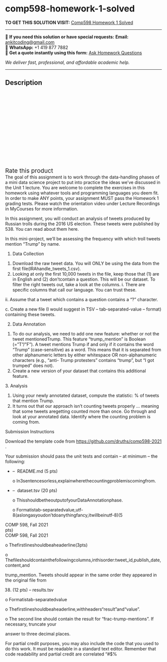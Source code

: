 # comp598-homework-1-solved
**TO GET THIS SOLUTION VISIT:** [Comp598 Homework 1 Solved](https://www.ankitcodinghub.com/product/comp598-homework-1-solved/)


---

📩 **If you need this solution or have special requests:** **Email:** ankitcoding@gmail.com  
📱 **WhatsApp:** +1 419 877 7882  
📄 **Get a quote instantly using this form:** [Ask Homework Questions](https://www.ankitcodinghub.com/services/ask-homework-questions/)

*We deliver fast, professional, and affordable academic help.*

---

<h2>Description</h2>



<div class="kk-star-ratings kksr-auto kksr-align-center kksr-valign-top" data-payload="{&quot;align&quot;:&quot;center&quot;,&quot;id&quot;:&quot;91379&quot;,&quot;slug&quot;:&quot;default&quot;,&quot;valign&quot;:&quot;top&quot;,&quot;ignore&quot;:&quot;&quot;,&quot;reference&quot;:&quot;auto&quot;,&quot;class&quot;:&quot;&quot;,&quot;count&quot;:&quot;0&quot;,&quot;legendonly&quot;:&quot;&quot;,&quot;readonly&quot;:&quot;&quot;,&quot;score&quot;:&quot;0&quot;,&quot;starsonly&quot;:&quot;&quot;,&quot;best&quot;:&quot;5&quot;,&quot;gap&quot;:&quot;4&quot;,&quot;greet&quot;:&quot;Rate this product&quot;,&quot;legend&quot;:&quot;0\/5 - (0 votes)&quot;,&quot;size&quot;:&quot;24&quot;,&quot;title&quot;:&quot;Comp598 Homework 1 Solved&quot;,&quot;width&quot;:&quot;0&quot;,&quot;_legend&quot;:&quot;{score}\/{best} - ({count} {votes})&quot;,&quot;font_factor&quot;:&quot;1.25&quot;}">

<div class="kksr-stars">

<div class="kksr-stars-inactive">
            <div class="kksr-star" data-star="1" style="padding-right: 4px">


<div class="kksr-icon" style="width: 24px; height: 24px;"></div>
        </div>
            <div class="kksr-star" data-star="2" style="padding-right: 4px">


<div class="kksr-icon" style="width: 24px; height: 24px;"></div>
        </div>
            <div class="kksr-star" data-star="3" style="padding-right: 4px">


<div class="kksr-icon" style="width: 24px; height: 24px;"></div>
        </div>
            <div class="kksr-star" data-star="4" style="padding-right: 4px">


<div class="kksr-icon" style="width: 24px; height: 24px;"></div>
        </div>
            <div class="kksr-star" data-star="5" style="padding-right: 4px">


<div class="kksr-icon" style="width: 24px; height: 24px;"></div>
        </div>
    </div>

<div class="kksr-stars-active" style="width: 0px;">
            <div class="kksr-star" style="padding-right: 4px">


<div class="kksr-icon" style="width: 24px; height: 24px;"></div>
        </div>
            <div class="kksr-star" style="padding-right: 4px">


<div class="kksr-icon" style="width: 24px; height: 24px;"></div>
        </div>
            <div class="kksr-star" style="padding-right: 4px">


<div class="kksr-icon" style="width: 24px; height: 24px;"></div>
        </div>
            <div class="kksr-star" style="padding-right: 4px">


<div class="kksr-icon" style="width: 24px; height: 24px;"></div>
        </div>
            <div class="kksr-star" style="padding-right: 4px">


<div class="kksr-icon" style="width: 24px; height: 24px;"></div>
        </div>
    </div>
</div>


<div class="kksr-legend" style="font-size: 19.2px;">
            <span class="kksr-muted">Rate this product</span>
    </div>
    </div>
<div class="page" title="Page 1">
<div class="layoutArea">
<div class="column">
The goal of this assignment is to work through the data-handling phases of a mini data science project to put into practice the ideas we’ve discussed in the Unit 1 lecture. You are welcome to complete the exercises in this homework using whatever tools and programming languages you deem fit. In order to make ANY points, your assignment MUST pass the Homework 1 grading tests. Please watch the orientation video under Lecture Recordings in MyCourses for more information.

In this assignment, you will conduct an analysis of tweets produced by Russian trolls during the 2016 US election. These tweets were published by 538. You can read about them here.

In this mini-project, we’ll be assessing the frequency with which troll tweets mention “Trump” by name.

1. Data Collection

<ol>
<li>Download the raw tweet data. You will ONLY be using the data from the first file(IRAhandle_tweets_1.csv).</li>
<li>Looking at only the first 10,000 tweets in the file, keep those that (1) are in English and (2) don’tcontain a question. This will be our dataset. To filter the right tweets out, take a look at the columns.
i. There are specific columns that call our language. You can trust these.
</li>
</ol>
ii. Assume that a tweet which contains a question contains a “?” character.

c. Create a new file (I would suggest in TSV – tab-separated-value – format) containing these tweets.

2. Data Annotation

<ol>
<li>To do our analysis, we need to add one new feature: whether or not the tweet mentionedTrump. This feature “trump_mention” is Boolean (=”T”/”F”). A tweet mentions Trump if and only if it contains the word “Trump” (case-sensitive) as a word. This means that it is separated from other alphanumeric letters by either whitespace OR non-alphanumeric characters (e.g., “anti- Trump protesters” contains “trump”, but “I got trumped” does not).</li>
<li>Create a new version of your dataset that contains this additional feature.</li>
</ol>
3. Analysis

<ol>
<li>Using your newly annotated dataset, compute the statistic: % of tweets that mention Trump.</li>
<li>It turns out that our approach isn’t counting tweets properly … meaning that some tweets aregetting counted more than once. Go through and look at your annotated data. Identify where the counting problem is coming from.</li>
</ol>
Submission Instructions

Download the template code from https://github.com/druths/comp598-2021 .

Your submission should pass the unit tests and contain – at minimum – the following:

<ul>
<li>– &nbsp;README.md (5 pts)

o In3sentencesorless,explainwherethecountingproblemiscomingfrom.</li>
<li>– &nbsp;dataset.tsv (20 pts)

o ThisshouldbetheoutputofyourDataAnnotationphase.

o Formatistab-separatedvalue,utf-8(aslongasyoudon’tdoanythingfancy,itwillbeinutf-8)(5</li>
</ul>
</div>
</div>
<div class="layoutArea">
<div class="column">
COMP 598, Fall 2021

</div>
</div>
<div class="layoutArea">
<div class="column">
pts)

</div>
</div>
</div>
<div class="page" title="Page 2">
<div class="layoutArea">
<div class="column">
COMP 598, Fall 2021

o Thefirstlineshouldbeaheaderline(3pts)

o Thefileshouldcontainthefollowingcolumns,inthisorder:tweet_id,publish_date,content,and

trump_mention. Tweets should appear in the same order they appeared in the original file from

538. (12 pts) – results.tsv

o Formatistab-separatedvalue

o Thefirstlineshouldbeaheaderline,withheaders“result”and“value”.

o The second line should contain the result for “frac-trump-mentions”. If necessary, truncate your

answer to three decimal places.

For partial credit purposes, you may also include the code that you used to do this work. It must be readable in a standard text editor. Remember that code readability and partial credit are correlated “#$%

</div>
</div>
</div>
